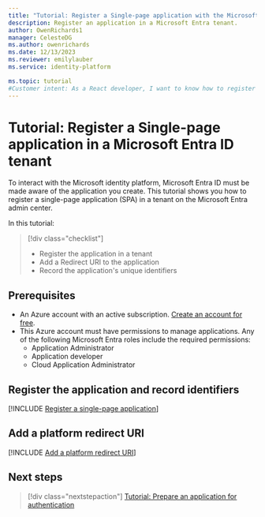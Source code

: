 ```yaml
---
title: "Tutorial: Register a Single-page application with the Microsoft identity platform"
description: Register an application in a Microsoft Entra tenant.
author: OwenRichards1
manager: CelesteDG
ms.author: owenrichards
ms.date: 12/13/2023
ms.reviewer: emilylauber
ms.service: identity-platform

ms.topic: tutorial
#Customer intent: As a React developer, I want to know how to register my application with the Microsoft identity platform so that the security token service can issue access tokens to client applications that request them.
---
```


# Tutorial: Register a Single-page application in a Microsoft Entra ID tenant

To interact with the Microsoft identity platform, Microsoft Entra ID must be made aware of the application you create. This tutorial shows you how to register a single-page application (SPA) in a tenant on the Microsoft Entra admin center.

In this tutorial:

> [!div class="checklist"]
>
> * Register the application in a tenant
> * Add a Redirect URI to the application
> * Record the application's unique identifiers

## Prerequisites

* An Azure account with an active subscription. [Create an account for free](https://azure.microsoft.com/free/).
* This Azure account must have permissions to manage applications. Any of the following Microsoft Entra roles include the required permissions:
  * Application Administrator
  * Application developer
  * Cloud Application Administrator

## Register the application and record identifiers

[!INCLUDE [Register a single-page application](./includes/register-app/spa-common/register-application-spa-common.md)]

## Add a platform redirect URI

[!INCLUDE [Add a platform redirect URI](./includes/register-app/spa-common/add-platform-redirect-spa-port-3000.md)]

## Next steps

> [!div class="nextstepaction"]
> [Tutorial: Prepare an application for authentication](tutorial-single-page-app-react-prepare-spa.md)